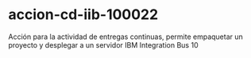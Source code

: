 # accion-cd-iib-100022
Acción para la actividad de entregas continuas, permite empaquetar un proyecto y desplegar a un servidor IBM Integration Bus 10  
